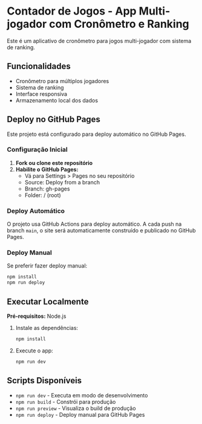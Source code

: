 # Contador de Jogos - App Multi-jogador com Cronômetro e Ranking

Este é um aplicativo de cronômetro para jogos multi-jogador com sistema de ranking.

## Funcionalidades

- Cronômetro para múltiplos jogadores
- Sistema de ranking
- Interface responsiva
- Armazenamento local dos dados

## Deploy no GitHub Pages

Este projeto está configurado para deploy automático no GitHub Pages.

### Configuração Inicial

1. **Fork ou clone este repositório**
2. **Habilite o GitHub Pages:**
   - Vá para Settings > Pages no seu repositório
   - Source: Deploy from a branch
   - Branch: gh-pages
   - Folder: / (root)

### Deploy Automático

O projeto usa GitHub Actions para deploy automático. A cada push na branch `main`, o site será automaticamente construído e publicado no GitHub Pages.

### Deploy Manual

Se preferir fazer deploy manual:

```bash
npm install
npm run deploy
```

## Executar Localmente

**Pré-requisitos:** Node.js

1. Instale as dependências:
   ```bash
   npm install
   ```

2. Execute o app:
   ```bash
   npm run dev
   ```

## Scripts Disponíveis

- `npm run dev` - Executa em modo de desenvolvimento
- `npm run build` - Constrói para produção
- `npm run preview` - Visualiza o build de produção
- `npm run deploy` - Deploy manual para GitHub Pages
